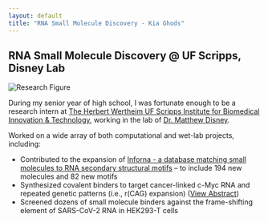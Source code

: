 ```yaml
---
layout: default
title: "RNA Small Molecule Discovery - Kia Ghods"
---
```


<main>
    <section id="description">
        <h2>RNA Small Molecule Discovery @ UF Scripps, Disney Lab</h2>
    <img src="{{ '/assets/media/Scripps_Research.webp' | relative_url }}" alt="Research Figure" class="portfolio-img">        <p>During my senior year of high school, I was fortunate enough to be a research intern at <a href="https://wertheim.scripps.ufl.edu/" target="_blank">The Herbert Wertheim UF Scripps Institute for Biomedical Innovation & Technology</a>, working in the lab of <a href="https://disney.scripps.ufl.edu/" target="_blank">Dr. Matthew Disney</a>.</p>
        <p>Worked on a wide array of both computational and wet-lab projects, including:</p>
        <ul>
            <li>Contributed to the expansion of <a href="https://pubs.acs.org/doi/abs/10.1021/acschembio.6b00001" target="_blank">Inforna - a database matching small molecules to RNA secondary structural motifs</a> – to include 194 new molecules and 82 new motifs</li>
            <li>Synthesized covalent binders to target cancer-linked c-Myc RNA and repeated genetic patterns (i.e., r(CAG) expansion) (<a href="{{ '/assets/media/DisneyLab_Abstract_KG.pdf' | relative_url }}" target="_blank">View Abstract</a>)</li>
            <li>Screened dozens of small molecule binders against the frame-shifting element of SARS-CoV-2 RNA in HEK293-T cells</li>
        </ul> 
    </section>
</main>